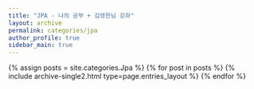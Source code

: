 ```yaml
---
title: "JPA - 나의 공부 + 김영한님 강좌"
layout: archive
permalink: categories/jpa
author_profile: true
sidebar_main: true
---
```


{% assign posts = site.categories.Jpa %}
{% for post in posts %} {% include archive-single2.html type=page.entries_layout %} {% endfor %}

